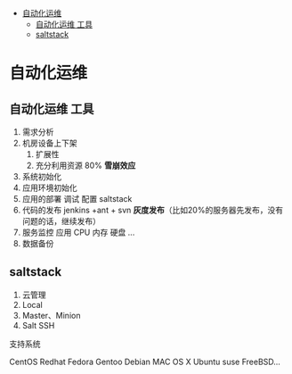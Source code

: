 <!-- TOC -->

- [自动化运维](#%E8%87%AA%E5%8A%A8%E5%8C%96%E8%BF%90%E7%BB%B4)
    - [自动化运维 工具](#%E8%87%AA%E5%8A%A8%E5%8C%96%E8%BF%90%E7%BB%B4-%E5%B7%A5%E5%85%B7)
    - [saltstack](#saltstack)

<!-- /TOC -->

# 自动化运维

## 自动化运维 工具

1. 需求分析
2. 机房设备上下架
	1. 扩展性
	2. 充分利用资源   80%  **雪崩效应**
3. 系统初始化
4. 应用环境初始化
5. 应用的部署 调试 配置  saltstack
6. 代码的发布    jenkins +ant + svn   **灰度发布**（比如20%的服务器先发布，没有问题的话，继续发布）
7. 服务监控 应用 CPU 内存 硬盘 ...
8. 数据备份

## saltstack  ##

1. 云管理
2. Local
3. Master、Minion
4. Salt SSH

支持系统

CentOS Redhat Fedora Gentoo Debian MAC OS X Ubuntu suse FreeBSD...




